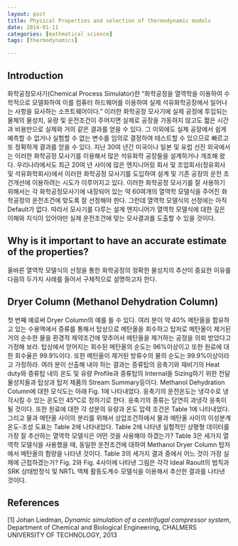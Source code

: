 ```yaml
---
layout: post
title: Physical Properties and selection of thermodynamic models
date: 2014-01-11
categories: [mathmatical science]
tags: [thermodynamics]

---
```



Introduction
---

화학공정모사기(Chemical Process Simulator)란 “화학공정을 열역학을 이용하여 수학적으로 모델화하여 이를 컴퓨터 하드웨어를 이용하여 실제 석유화학공장에서 일어나는 사항을 묘사하는 소프트웨어이다.” 이러한 화학공정 모사기에 실제 공정에 투입되는 물체의 물성치, 유량 및 운전조건이 주어지면 실제로 공장을 가동하지 않고도 짧은 시간과 비용만으로 실제와 거의 같은 결과를 얻을 수 있다. 그 이외에도 실제 공장에서 쉽게 예측할 수 없거나 실험할 수 없는 변수를 임의로 결정하여 테스트할 수 있으므로 빠르고 또 정확하게 결과를 얻을 수 있다. 지난 30여 년간 미국이나 일본 및 유럽 선진 외국에서는 이러한 화학공정 모사기를 이용해서 많은 석유화학 공장들을 설계하거나 개조해 왔다. 우리나라에서도 최근 20여 년 사이에 많은 엔지니어링 회사 및 조업회사(정유회사 및 석유화학회사)에서 이러한 화학공정 모사기를 도입하여 설계 및 기존 공장의 운전 조건개선에 이용하려는 시도가 이루어지고 있다. 이러한 화학공정 모사기를 잘 사용하기 위해서는 각 화학공정모사기에 내장되어 있는 약 60여개의 열역학 모델식을 주어진 화학공정의 운전조건에 맞도록 잘 선정해야 한다. 그런데 열역학 모델식의 선정에는 아직 Default가 없다. 따라서 모사기를 다루는 설계 엔지니어가 열역학 모델식에 대한 깊은 이해와 지식이 있어야만 실제 운전조건에 맞는 모사결과를 도출할 수 있을 것이다. 

Why is it important to have an accurate estimate of the properties?
--
올바른 열역학 모델식의 선정을 통한 화학공정의 정확한 물성치의 추산이 중요한 이유를 다음의 두가지 사례를 들어서 구체적으로 설명하고자 한다. 

Dryer Column (Methanol Dehydration Column)
--
첫 번째 예로써 Dryer Column의 예를 들 수 있다. 여러 분이 약 40% 메탄올을 함유하고 있는 수용액에서 증류를 통해서 탑상으로 메탄올을 회수하고 탑저로 메탄올이 제거된 거의 순수한 물을 환경적 제약조건에 맞추어서 메탄올을 제거하는 공정을 의뢰 받았다고 가정해 보라. 탑상에서 얻어지는 회수된 메탄올의 순도는 96%이상이고 또한 원료에 대한 회수율은 99.9%이다. 또한 메탄올이 제거된 방류수의 물의 순도는 99.9%이상이라고 가정하라. 여러 분이 산출해 내야 하는 결과는 증류탑의 응축기와 재비기의 Heat duty와 증류탑 내의 온도 및 유량 Profile과 증류탑의 Internal을 Sizing하기 위한 전달 물성치들과 탑상과 탑저 제품의 Stream Summary등이다. 
Methanol Dehydration Column에 대한 모식도는 아래 Fig. 1에 나타내었다. 응축기의 운전온도는 냉각수로 냉각시킬 수 있는 온도인 45℃로 정하기로 한다. 응축기의 종류는 당연히 과냉각 응축이 될 것이다. 또한 원료에 대한 각 성분의 유량과 온도 압력 조건은 Table 1에 나타내었다. 그리고 물과 메탄올 사이의 분리를 위해서 상압조건하에서 물과 메탄올 사이의 이성분계 온도-조성 도표는 Table 2에 나타내었다. Table 2에 나타낸 실험적인 상평형 데이터를 가장 잘 추산하는 열역학 모델식은 어떤 것을 사용해야 하겠는가? Table 3은 세가지 열역학 모델식을 사용했을 때, 동일한 운전조건에 대하여 Methanol Dryer Column 탑저에서 메탄올의 함량을 나타낸 것이다. Table 3의 세가지 결과 중에서 어느 것이 가장 실제에 근접하겠는가? Fig. 2와 Fig. 4사이에 나타낸 그림은 각각 Ideal Raoult의 법칙과 SRK 상태방정식 및 NRTL 액체 활동도계수 모델식을 이용해서 추산한 결과를 나타낸 것이다.


References
--
[1] Johan Liedman, *Dynamic simulation of a centrifugal compressor system*, Department of Chemical and Biological Engineering, CHALMERS UNIVERSITY OF TECHNOLOGY, 2013
